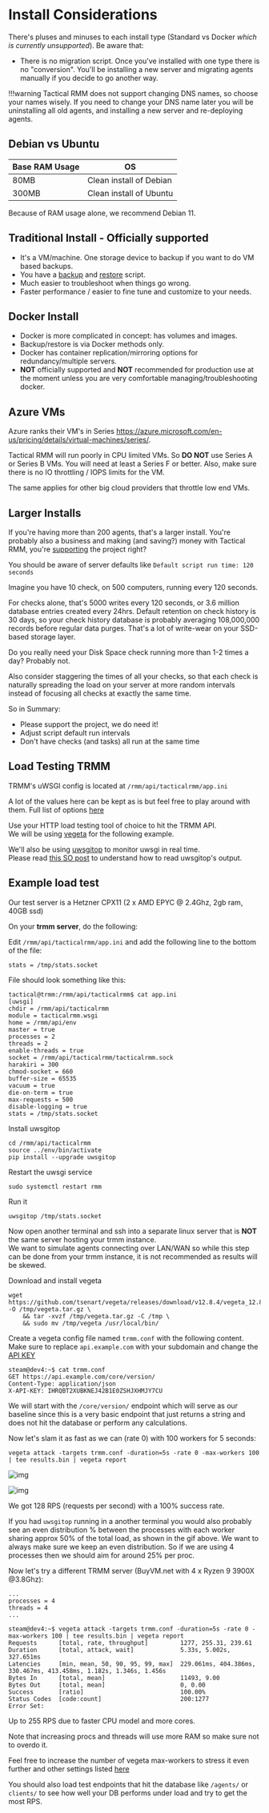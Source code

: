 # Install Considerations

There's pluses and minuses to each install type (Standard vs Docker *which is currently unsupported*). Be aware that:

- There is no migration script. Once you've installed with one type there is no "conversion". You'll be installing a new server and migrating agents manually if you decide to go another way.

!!!warning
    Tactical RMM does not support changing DNS names, so choose your names wisely. If you need to change your DNS name later you will be uninstalling all old agents, and installing a new server and re-deploying agents.

## Debian vs Ubuntu

| Base RAM Usage | OS |
| --- | --- |
| 80MB | Clean install of Debian |
| 300MB | Clean install of Ubuntu |

Because of RAM usage alone, we recommend Debian 11.

## Traditional Install - **Officially supported**

- It's a VM/machine. One storage device to backup if you want to do VM based backups.
- You have a [backup](backup.md) and [restore](restore.md) script.
- Much easier to troubleshoot when things go wrong.
- Faster performance / easier to fine tune and customize to your needs.

## Docker Install
- Docker is more complicated in concept: has volumes and images.
- Backup/restore is via Docker methods only.
- Docker has container replication/mirroring options for redundancy/multiple servers.
- **NOT** officially supported and **NOT** recommended for production use at the moment unless you are very comfortable managing/troubleshooting docker.

## Azure VMs

Azure ranks their VM's in Series <https://azure.microsoft.com/en-us/pricing/details/virtual-machines/series/>.

Tactical RMM will run poorly in CPU limited VMs. So **DO NOT** use Series A or Series B VMs. You will need at least a Series F or better. Also, make sure there is no IO throttling / IOPS limits for the VM.

The same applies for other big cloud providers that throttle low end VMs.

## Larger Installs

If you're having more than 200 agents, that's a larger install. You're probably also a business and making (and saving?) money with Tactical RMM, you're [supporting](code_signing.md) the project right?

You should be aware of server defaults like `Default script run time: 120 seconds`

Imagine you have 10 check, on 500 computers, running every 120 seconds. 

For checks alone, that's 5000 writes every 120 seconds, or 3.6 million database entries created every 24hrs. Default retention on check history is 30 days, so your check history database is probably averaging 108,000,000 records before regular data purges. That's a lot of write-wear on your SSD-based storage layer. 

Do you really need your Disk Space check running more than 1-2 times a day? Probably not. 

Also consider staggering the times of all your checks, so that each check is naturally spreading the load on your server at more random intervals instead of focusing all checks at exactly the same time. 

So in Summary:

- Please support the project, we do need it!
- Adjust script default run intervals
- Don't have checks (and tasks) all run at the same time

## Load Testing TRMM

TRMM's uWSGI config is located at `/rmm/api/tacticalrmm/app.ini`

A lot of the values here can be kept as is but feel free to play around with them. Full list of options [here](https://uwsgi-docs.readthedocs.io/en/latest/Options.html)

Use your HTTP load testing tool of choice to hit the TRMM API.<br/>
We will be using [vegeta](https://github.com/tsenart/vegeta) for the following example.

We'll also be using [uwsgitop](https://github.com/xrmx/uwsgitop) to monitor uwsgi in real time.<br/>
Please read [this SO post](https://stackoverflow.com/questions/17163091/how-to-read-uwsgi-stats-output) to understand how to read uwsgitop's output.

## Example load test

Our test server is a Hetzner CPX11 (2 x AMD EPYC @ 2.4Ghz, 2gb ram, 40GB ssd)

On your **trmm server**, do the following:

Edit `/rmm/api/tacticalrmm/app.ini` and add the following line to the bottom of the file:
```
stats = /tmp/stats.socket
```

File should look something like this:

```
tactical@trmm:/rmm/api/tacticalrmm$ cat app.ini
[uwsgi]
chdir = /rmm/api/tacticalrmm
module = tacticalrmm.wsgi
home = /rmm/api/env
master = true
processes = 2
threads = 2
enable-threads = true
socket = /rmm/api/tacticalrmm/tacticalrmm.sock
harakiri = 300
chmod-socket = 660
buffer-size = 65535
vacuum = true
die-on-term = true
max-requests = 500
disable-logging = true
stats = /tmp/stats.socket
```

Install uwsgitop

```
cd /rmm/api/tacticalrmm
source ../env/bin/activate
pip install --upgrade uwsgitop
```

Restart the uwsgi service

```
sudo systemctl restart rmm
```

Run it

```
uwsgitop /tmp/stats.socket
```

Now open another terminal and ssh into a separate linux server that is **NOT** the same server hosting your trmm instance.<br/>
We want to simulate agents connecting over LAN/WAN so while this step can be done from your trmm instance, it is not recommended as results will be skewed.

Download and install vegeta

```
wget https://github.com/tsenart/vegeta/releases/download/v12.8.4/vegeta_12.8.4_linux_amd64.tar.gz -O /tmp/vegeta.tar.gz \
    && tar -xvzf /tmp/vegeta.tar.gz -C /tmp \
    && sudo mv /tmp/vegeta /usr/local/bin/
```

Create a vegeta config file named `trmm.conf` with the following content.<br/>
Make sure to replace `api.example.com` with your subdomain and change the [API KEY](functions/api.md)

```
steam@dev4:~$ cat trmm.conf
GET https://api.example.com/core/version/
Content-Type: application/json
X-API-KEY: IHRQBT2XUBKNEJ42B1E0ZSHJXHMJY7CU
```

We will start with the `/core/version/` endpoint which will serve as our baseline since this is a very basic endpoint that just returns a string and does not hit the database or perform any calculations.

Now let's slam it as fast as we can (rate 0) with 100 workers for 5 seconds:

```
vegeta attack -targets trmm.conf -duration=5s -rate 0 -max-workers 100 | tee results.bin | vegeta report
```

![img](images/vegeta_test_1_gif.gif)

![img](images/vegeta_test_1.png)

We got 128 RPS (requests per second) with a 100% success rate.

If you had `uwsgitop` running in a another terminal you would also probably see an even distribution % between the processes with each worker sharing approx 50% of the total load, as shown in the gif above. We want to always make sure we keep an even distribution. So if we are using 4 processes then we should aim for around 25% per proc.

Now let's try a different TRMM server (BuyVM.net with 4 x Ryzen 9 3900X @3.8Ghz):

```
...
processes = 4
threads = 4
...
```

```
steam@dev4:~$ vegeta attack -targets trmm.conf -duration=5s -rate 0 -max-workers 100 | tee results.bin | vegeta report
Requests      [total, rate, throughput]         1277, 255.31, 239.61
Duration      [total, attack, wait]             5.33s, 5.002s, 327.651ms
Latencies     [min, mean, 50, 90, 95, 99, max]  229.061ms, 404.386ms, 330.467ms, 413.458ms, 1.182s, 1.346s, 1.456s
Bytes In      [total, mean]                     11493, 9.00
Bytes Out     [total, mean]                     0, 0.00
Success       [ratio]                           100.00%
Status Codes  [code:count]                      200:1277
Error Set:
```

Up to 255 RPS due to faster CPU model and more cores.

Note that increasing procs and threads will use more RAM so make sure not to overdo it.

Feel free to increase the number of vegeta max-workers to stress it even further and other settings listed [here](https://github.com/tsenart/vegeta#usage-manual)

You should also load test endpoints that hit the database like `/agents/` or `clients/` to see how well your DB performs under load and try to get the most RPS.
